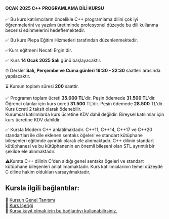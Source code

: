 #### OCAK 2025 C++ PROGRAMLAMA DİLİ KURSU

✅ Bu kurs katılımcıların öncelikle C++ programlama dilini çok iyi öğrenmelerini ve yazılım üretiminde profesyonel düzeyde bu dili kullanma becerisi edinmelerini hedeflemektedir.

✅ Bu kurs Plepa Eğitim Hizmetleri tarafından düzenlenmektedir.

✅Kurs eğitmeni Necati Ergin'dir.

✅ Kurs **14 Ocak 2025 Salı** günü başlayacaktır.

⏰ Dersler **Salı, Perşembe ve Cuma günleri 19:30 - 22:30** saatleri arasında yapılacaktır.

⌛ Kursun toplam süresi **200** saattir.

✅ Programın toplam ücreti **35.000 TL**'dir. Peşin ödemede **31.500 TL**'dir.<br>
Öğrenci olanlar için kurs ücreti **31.500** TL'dir. Peşin ödemede **28.500** TL'dir.
Kurs ücreti 2 taksit olarak ödenebilir.<br>
Kurumsal katılımlarda kurs ücretine KDV dahil değildir. Bireysel katılımlar için kurs ücretine KDV dahildir. 

✅ Kursta Modern C++ anlatılmaktadır. C++11, C++14, C++17 ve C++20 standartları ile dile eklenen sentaks öğeleri ve standart kütüphane bileşenleri eğitimde ayrıntılı olarak ele alınmaktadır. C++ dilinin standart kütüphanesi ve bu kütüphanenin en önemli bileşeni olan STL ayrıntılı bir şekilde ele alınmaktadır.

⚠Kursta C++ dilinin C'den aldığı genel sentaks ögeleri ve standart kütüphane bileşenleri anlatılmamaktadır. Kurs katılımcılarının temel düzeyde C diline hakim oldukları varsayılmaktadır.

## Kursla ilgili bağlantılar:

&#128279; [Kursun Genel Tanıtımı](https://github.com/necatiergin/OCAK_2025_CPP_KURSU/blob/main/kurs_tanitimi.md)<br>
&#128279; [Kurs İçeriği](https://github.com/necatiergin/kurs_programlari/blob/main/cplusplus_kurs_icerigi.md)<br>
&#128279; [Kursa kayıt olmak için bu bağlantıyı kullanabilirsiniz.](https://us02web.zoom.us/meeting/register/tZYodu-srjssHdzvnFvnDgLGvIK5rgVsVa5C)


<!---
![kurs tanıtım görseli](https://github.com/necatiergin/TEMMUZ_2024_CPP_KURSU/blob/main/cpp_kurs_gorseli.jpg)
--->


